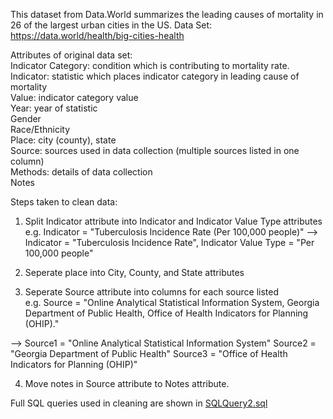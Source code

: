 This dataset from Data.World summarizes the leading causes of mortality in 26 of the largest urban cities in the US. 
Data Set: https://data.world/health/big-cities-health

Attributes of original data set:  
Indicator Category: condition which is contributing to mortality rate.  
Indicator: statistic which places indicator category in leading cause of mortality  
Value: indicator category value  
Year: year of statistic  
Gender  
Race/Ethnicity  
Place: city (county), state  
Source: sources used in data collection (multiple sources listed in one column)  
Methods: details of data collection  
Notes

Steps taken to clean data:  
1. Split Indicator attribute into Indicator and Indicator Value Type attributes
  e.g. Indicator = "Tuberculosis Incidence Rate (Per 100,000 people)" --> Indicator = "Tuberculosis Incidence Rate", Indicator Value Type = "Per 100,000 people"

2. Seperate place into City, County, and State attributes  

3. Seperate Source attribute into columns for each source listed  
  e.g. Source = "Online Analytical Statistical Information System, Georgia Department of Public Health, Office of Health Indicators for Planning (OHIP)."
  
  -->  Source1 = "Online Analytical Statistical Information System"
       Source2 = "Georgia Department of Public Health"
       Source3 = "Office of Health Indicators for Planning (OHIP)"
       
 4. Move notes in Source attribute to Notes attribute.



Full SQL queries used in cleaning are shown in [SQLQuery2.sql](https://github.com/christabel-paul/SQL_Data_Cleaning/blob/main/SQLQuery2.sql)







